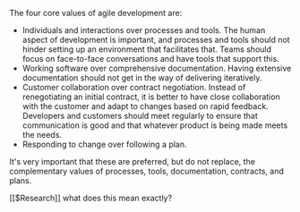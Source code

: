 The four core values of agile development are:

- Individuals and interactions over processes and tools. The human aspect of development is important, and processes and tools should not hinder setting up an environment that facilitates that. Teams should focus on face-to-face conversations and have tools that support this.
- Working software over comprehensive documentation. Having extensive documentation should not get in the way of delivering iteratively.
- Customer collaboration over contract negotiation. Instead of renegotiating an initial contract, it is better to have close collaboration with the customer and adapt to changes based on rapid feedback. Developers and customers should meet regularly to ensure that communication is good and that whatever product is being made meets the needs.
- Responding to change over following a plan.

It's very important that these are preferred, but do not replace, the complementary values of processes, tools, documentation, contracts, and plans.

[[$Research]] what does this mean exactly?
